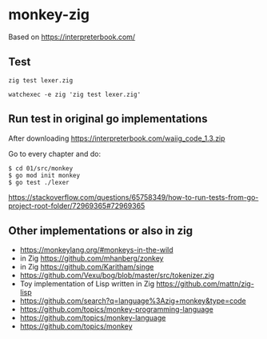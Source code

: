 # monkey-zig

Based on https://interpreterbook.com/

## Test

`zig test lexer.zig`

`watchexec -e zig 'zig test lexer.zig'`

## Run test in original go implementations

After downloading https://interpreterbook.com/waiig_code_1.3.zip

Go to every chapter and do:

```shell
$ cd 01/src/monkey
$ go mod init monkey
$ go test ./lexer
```

https://stackoverflow.com/questions/65758349/how-to-run-tests-from-go-project-root-folder/72969365#72969365

## Other implementations or also in zig

- https://monkeylang.org/#monkeys-in-the-wild
- in Zig https://github.com/mhanberg/zonkey
- in Zig https://github.com/Karitham/singe
- https://github.com/Vexu/bog/blob/master/src/tokenizer.zig
- Toy implementation of Lisp written in Zig https://github.com/mattn/zig-lisp
- https://github.com/search?q=language%3Azig+monkey&type=code
- https://github.com/topics/monkey-programming-language
- https://github.com/topics/monkey-language
- https://github.com/topics/monkey
